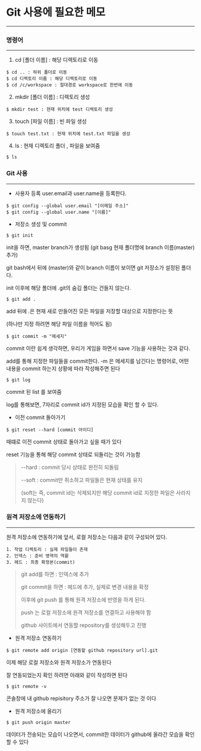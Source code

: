 # Git 사용에 필요한 메모
----------
### 명령어
-----------
1. cd [폴더 이름] : 해당 디렉토리로 이동
```
$ cd .. : 하위 폴더로 이동
$ cd 디렉토리 이름 : 해당 디렉토리로 이동
$ cd /c/workspace : 절대경로 workspace로 한번에 이동
```
2. mkdir [폴더 이름] : 디렉토리 생성
```
$ mkdir test : 현재 위치에 test 디렉토리 생성
```
3. touch [파일 이름] : 빈 파일 생성
```
$ touch test.txt : 현재 위치에 test.txt 파일을 생성
```
4. ls : 현재 디렉토리 폴더 , 파일을 보여줌
```
$ ls
```
### Git 사용

----------
+ 사용자 등록
user.email과 user.name을 등록한다.
```
$ git config --global user.email "[이메일 주소]"
$ git config --global user.name "[이름]"
```
+ 저장소 생성 및 commit
```
$ git init
```
init을 하면, master branch가 생성됨 (git basg 현재 폴더명에 branch 이름(master)추가)

git bash에서 뒤에 (master)와 같이 branch 이름이 보이면 git 저장소가 설정된 폴더다.

init 이후에 해당 폴더에 .git의 숨김 폴더는 건들지 않는다.

```
$ git add .
```

add 뒤에 .은 현재 새로 만들어진 모든 파일을 저장할 대상으로 지정한다는 뜻

(하나만 지정 하려면 해당 파일 이름을 적어도 됨)

```
$ git commit -m "메세지"
```

commit 이란 쉽게 생각하면, 우리가 게임을 하면서 save 기능을 사용하는 것과 같다.

add를 통해 지정한 파일들을 commit한다. -m 은 메세지를 남긴다는 명령어로, 어떤 내용을 commit 하는지 상황에 따라 작성해주면 된다

```
$ git log
```

commit 된 list 를 보여줌

log를 통해보면, 7자리로 commit id가 지정된 모습을 확인 할 수 있다.

+ 이전 commit 돌아가기

```
$ git reset --hard [commit 아이디]
```

때떄로 이전 commit 상태로 돌아가고 싶을 때가 있다

reset 기능을 통해 해당  commit 상태로 되돌리는 것이 가능함

> --hard : commit 당시 상태로 완전히 되돌림
>
> --soft : commit만 취소하고 파일들은 현재 상태를 유지
>
>(soft는 즉, commit id는 삭제되지만 해당 commit id로 지정한 파일은 사라지지 않는다)



### 원격 저장소에 연동하기

------------------

원격 저장소에 연동하기에 앞서, 로컬 저장소는 다음과 같이 구성되어 있다.

```
1. 작업 디렉토리 : 실제 파일들이 존재
2. 인덱스 : 준비 영역의 역활
3. 헤드 : 최종 확정본(commit)
```

> git add를 하면 : 인덱스에 추가
>
> git commit을 하면 : 헤드에 추가, 실제로 변경 내용을 확정
>
> 이후에 git push 를 통해 원격 저장소에 반영을 하게 된다.
>
> 
>
> push 는 로컬 저장소에 원격 저장소를 연결하고 사용해야 함
>
> github 사이트에서 연동할 repository를 생성해두고 진행

+ 원격 저장소 연동하기

```
$ git remote add origin [연동할 github repository url].git
```

이제 해당 로컬 저장소와 원격 저장소가 연동된다

잘 연동되었는지 확인 하려면 아래와 같이 작성하면 된다

```
$ git remote -v
```

콘솔창에 내 github repisitory 주소가 잘 나오면 문제가 없는 것 이다

+ 원격 저장소에 올리기

```
$ git push origin master
```

데이터가 전송되는 모습이 나오면서, commit한 데이터가 github에 올라간 모습을 확인 할 수 있다

